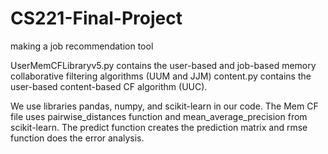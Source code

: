 # CS221-Final-Project
making a job recommendation tool

UserMemCFLibraryv5.py contains the user-based and job-based memory collaborative filtering algorithms (UUM and JJM)
content.py contains the user-based content-based CF algorithm (UUC). 

We use libraries pandas, numpy, and scikit-learn in our code. The Mem CF file uses pairwise_distances function and mean_average_precision from scikit-learn. The predict function creates the prediction matrix and rmse function does the error analysis. 
